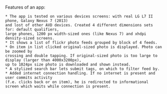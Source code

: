 Features of an app:

	* The app is tested on various devices screens: with real LG L7 II phone, Galaxy Nexus 7 (2013) 
	and lost of other AVD devices. Created 4 different dimensions sets for: default qualifiers, 
	large phones, 1200 px width-sized ones (like Nexus 7) and xhdpi density-sized screens.
	* It shows a list of flickr photo feeds grouped by block of 4 feeds.
	* On item in list clicked original-sized photo is displayed. Photo can be zoomed by 
	crossing and double tapping. If original-sized photo is too large to display (larger than 4000x3200px), 
	up to 1024px size photo is downloaded and shown instead.
	* A stylized search bar lets submit tags, on which to filter feed by.
	* Added internet connection handling. If no internet is present and user commits activity 
	(f.e. clicks back or on item), he is redirected to informational screen which waits while connection is present.

